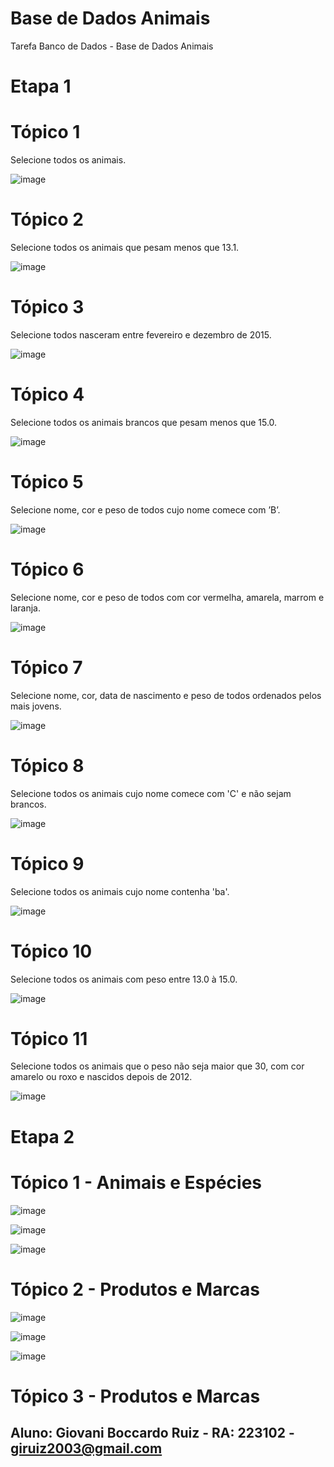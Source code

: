 # Base de Dados Animais
Tarefa Banco de Dados - Base de Dados Animais

# Etapa 1

# Tópico 1 
Selecione todos os animais.

![image](https://github.com/giovaniruiz03/Base-de-Dados-Animais/assets/145368122/ddc37908-b28a-4603-9e65-d86c4b6582b7)

# Tópico 2 
Selecione todos os animais que pesam menos que 13.1.

![image](https://github.com/giovaniruiz03/Base-de-Dados-Animais/assets/145368122/00265e56-7f2a-4735-b20e-496d6f096117)

# Tópico 3
Selecione todos nasceram entre fevereiro e dezembro de 2015.

![image](https://github.com/giovaniruiz03/Base-de-Dados-Animais/assets/145368122/e9ef58d2-bafc-467d-8bb4-4759896efb25)

# Tópico 4 
Selecione todos os animais brancos que pesam menos que 15.0.

![image](https://github.com/giovaniruiz03/Base-de-Dados-Animais/assets/145368122/6eea637f-554b-42d7-a8ad-863bb97f9259)

# Tópico 5 
Selecione nome, cor e peso de todos cujo nome comece com ’B’.

![image](https://github.com/giovaniruiz03/Base-de-Dados-Animais/assets/145368122/70d6023b-541e-4fa0-8dd6-36dc13bf8552)

# Tópico 6 
Selecione nome, cor e peso de todos com cor vermelha, amarela, marrom e laranja.

![image](https://github.com/giovaniruiz03/Base-de-Dados-Animais/assets/145368122/2ee376ec-0e77-4ac5-a3ff-f25c7835c438)

# Tópico 7 
Selecione nome, cor, data de nascimento e peso de todos ordenados pelos mais jovens.

![image](https://github.com/giovaniruiz03/Base-de-Dados-Animais/assets/145368122/4eeb6707-c013-4c39-806d-10a66323e98f)

# Tópico 8 
Selecione todos os animais cujo nome comece com 'C' e não sejam brancos.

![image](https://github.com/giovaniruiz03/Base-de-Dados-Animais/assets/145368122/a0011ff3-afa8-4422-af94-385285a864a1)

# Tópico 9 
Selecione todos os animais cujo nome contenha 'ba'.

![image](https://github.com/giovaniruiz03/Base-de-Dados-Animais/assets/145368122/0cef5687-f5da-4424-8d23-7d004fd2af9c)

# Tópico 10 
Selecione todos os animais com peso entre 13.0 à 15.0.

![image](https://github.com/giovaniruiz03/Base-de-Dados-Animais/assets/145368122/1f3bb1d7-9aec-4168-9171-a896012739cc)

# Tópico 11 
Selecione todos os animais que o peso não seja maior que 30, com cor amarelo ou roxo e nascidos depois de 2012.

![image](https://github.com/giovaniruiz03/Base-de-Dados-Animais/assets/145368122/54d0be24-c599-4504-828d-69d7576871f7)

# Etapa 2

# Tópico 1 - Animais e Espécies

![image](https://github.com/giovaniruiz03/Base-de-Dados-Animais/assets/145368122/42494b45-e209-4881-9455-65574fdb1480)

![image](https://github.com/giovaniruiz03/Base-de-Dados-Animais/assets/145368122/856467ac-a0f3-4418-a7c6-8b8d6eece6c0)

![image](https://github.com/giovaniruiz03/Base-de-Dados-Animais/assets/145368122/a7610926-a65f-43de-9778-66d9f6041930)

# Tópico 2 - Produtos e Marcas

![image](https://github.com/giovaniruiz03/Base-de-Dados-Animais/assets/145368122/367f1c2a-cc03-491b-b1f1-72593f3e01b9)

![image](https://github.com/giovaniruiz03/Base-de-Dados-Animais/assets/145368122/e995946e-6ec6-43ea-829b-b604799a0bda)

![image](https://github.com/giovaniruiz03/Base-de-Dados-Animais/assets/145368122/c01e576e-4efd-4c04-bc3a-ff475ba696f6)

# Tópico 3 - Produtos e Marcas

## Aluno: Giovani Boccardo Ruiz - RA: 223102 - giruiz2003@gmail.com 












